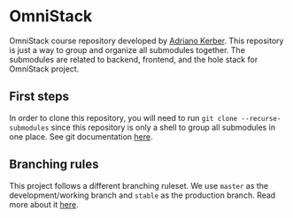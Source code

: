 # OmniStack

OmniStack course repository developed by [Adriano Kerber](https://www.linkedin.com/in/adrianokerber/). This repository is just a way to group and organize all submodules together. The submodules are related to backend, frontend, and the hole stack for OmniStack project.

## First steps

In order to clone this repository, you will need to run `git clone --recurse-submodules` since this repository is only a shell to group all submodules in one place. See git documentation [here](https://git-scm.com/book/en/v2/Git-Tools-Submodules).

## Branching rules

This project follows a different branching ruleset. We use `master` as the development/working branch and `stable` as the production branch. Read more about it [here](https://gist.github.com/adrianokerber/b600bf12ccac888020bfb59a2acc6736).